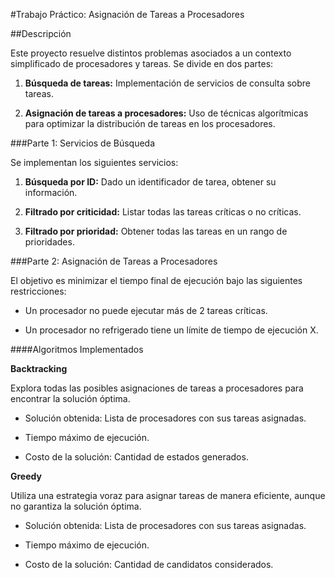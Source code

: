 #Trabajo Práctico: Asignación de Tareas a Procesadores

##Descripción

Este proyecto resuelve distintos problemas asociados a un contexto simplificado de procesadores y tareas. Se divide en dos partes:

1. **Búsqueda de tareas:** Implementación de servicios de consulta sobre tareas.

2. **Asignación de tareas a procesadores:** Uso de técnicas algorítmicas para optimizar la distribución de tareas en los procesadores.


###Parte 1: Servicios de Búsqueda

Se implementan los siguientes servicios:

1. **Búsqueda por ID:** Dado un identificador de tarea, obtener su información.

2. **Filtrado por criticidad:** Listar todas las tareas críticas o no críticas.

3. **Filtrado por prioridad:** Obtener todas las tareas en un rango de prioridades.

###Parte 2: Asignación de Tareas a Procesadores

El objetivo es minimizar el tiempo final de ejecución bajo las siguientes restricciones:

- Un procesador no puede ejecutar más de 2 tareas críticas.

- Un procesador no refrigerado tiene un límite de tiempo de ejecución X.

####Algoritmos Implementados

**Backtracking**

Explora todas las posibles asignaciones de tareas a procesadores para encontrar la solución óptima.

- Solución obtenida: Lista de procesadores con sus tareas asignadas.

- Tiempo máximo de ejecución.

- Costo de la solución: Cantidad de estados generados.

**Greedy**

Utiliza una estrategia voraz para asignar tareas de manera eficiente, aunque no garantiza la solución óptima.

- Solución obtenida: Lista de procesadores con sus tareas asignadas.

- Tiempo máximo de ejecución.

- Costo de la solución: Cantidad de candidatos considerados.
